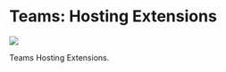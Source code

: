 # Teams: Hosting Extensions

<a href="https://microsoft.github.io/teams.ts/2.getting-started/1.create-application.html" target="_blank">
    <img src="https://img.shields.io/badge/📖 Getting Started-blue?style=for-the-badge" />
</a>

Teams Hosting Extensions.